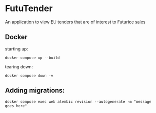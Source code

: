 # FutuTender

An application to view EU tenders that are of interest to Futurice sales

## Docker

starting up:

```
docker compose up --build
```

tearing down:
```
docker compose down -v
```

## Adding migrations: 

```
docker compose exec web alembic revision --autogenerate -m "message goes here"
```
